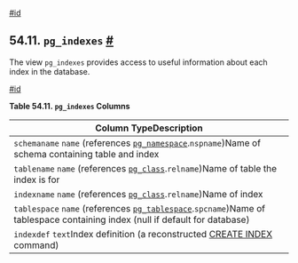 [#id](#VIEW-PG-INDEXES)

## 54.11. `pg_indexes` [#](#VIEW-PG-INDEXES)

The view `pg_indexes` provides access to useful information about each index in the database.

[#id](#id-1.10.5.15.4)

**Table 54.11. `pg_indexes` Columns**

| Column TypeDescription                                                                                                                                |
| ----------------------------------------------------------------------------------------------------------------------------------------------------- |
| `schemaname` `name` (references [`pg_namespace`](catalog-pg-namespace).`nspname`)Name of schema containing table and index                            |
| `tablename` `name` (references [`pg_class`](catalog-pg-class).`relname`)Name of table the index is for                                                |
| `indexname` `name` (references [`pg_class`](catalog-pg-class).`relname`)Name of index                                                                 |
| `tablespace` `name` (references [`pg_tablespace`](catalog-pg-tablespace).`spcname`)Name of tablespace containing index (null if default for database) |
| `indexdef` `text`Index definition (a reconstructed [CREATE INDEX](sql-createindex) command)                                                           |
